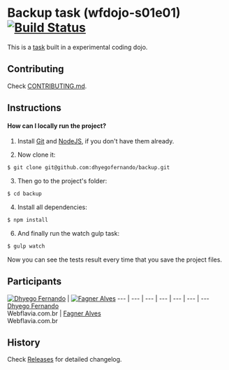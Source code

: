 # Backup task (wfdojo-s01e01) [![Build Status](https://travis-ci.org/dhyegofernando/backup.svg?branch=master)](https://travis-ci.org/dhyegofernando/backup)

This is a [task](http://dojopuzzles.com/problemas/exibe/encontrando-arquivos-duplicados/) built in a experimental coding dojo.

## Contributing

Check [CONTRIBUTING.md](CONTRIBUTING.md).

## Instructions

#### How can I locally run the project?

1. Install [Git](http://git-scm.com/downloads) and [NodeJS](http://nodejs.org/download/), if you don't have them already.

2. Now clone it:

  ```sh
  $ git clone git@github.com:dhyegofernando/backup.git
  ```

3. Then go to the project's folder:

  ```sh
  $ cd backup
  ```

4. Install all dependencies:

  ```sh
  $ npm install
  ```

6. And finally run the watch gulp task:

  ```sh
  $ gulp watch
  ```

Now you can see the tests result every time that you save the project files.

## Participants

[![Dhyego Fernando](http://gravatar.com/avatar/55e32e2b636bd2b28e9004c57ab9e363?s=70)](https://github.com/dhyegofernando) | [![Fagner Alves](http://gravatar.com/avatar/58c9fb6723eaeb86c280233505433d21?s=70)](https://github.com/fagner-alves)
--- | --- | --- | --- | --- | --- | ---
[Dhyego Fernando](https://github.com/dhyegofernando)<br>Webflavia.com.br | [Fagner Alves](https://github.com/fagner-alves)<br>Webflavia.com.br

## History

Check [Releases](https://github.com/dhyegofernando/backup/releases) for detailed changelog.